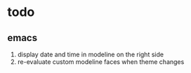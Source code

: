 # todo

## emacs
1. display date and time in modeline on the right side
2. re-evaluate custom modeline faces when theme changes
